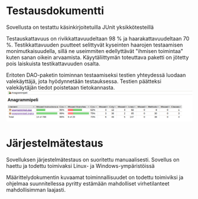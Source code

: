 # Testausdokumentti

Sovellusta on testattu käsinkirjoitetuilla JUnit yksikkötesteillä

Testauskattavuus on rivikkattavuudeltaan 98 % ja haarakattavuudeltaan 70 %. Testikkattavuuden puutteet selittyvät kyseinten haarojen testaamisen monimutkaisuudella, sillä ne useimmiten edellyttävät "ihmisen toimintaa" kuten sanan oikein arvaamista.
Käyytäliittymän toteuttava paketti on jötetty pois laiskuista testikattavuuden osalta.

Eritoten DAO-paketin toiminnan testaamiseksi testien yhteydessä luodaan valekäyttäjä, jota hyödynnetään testauksessa.
Testien päätteksi valekäytäjän tiedot poistetaan tietokannasta.
![testikattavuus](https://github.com/sinikala/ot-harjoitustyo/blob/master/dokumentaatio/kuvat/testikattavuus.png)

# Järjestelmätestaus
Sovelluksen järjestelmätestaus on suoritettu manuaalisesti.
Sovellus on haettu ja todettu toimivaksi Linux- ja Windows-ympäristöissä

Määrittelydokumentin kuvaamat toiminnallisuudet on todettu toimiviksi ja ohjelmaa suunnitellessa pyritty estämään mahdolliset virhetilanteet mahdollisimman laajasti.
